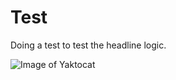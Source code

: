 # Test


Doing a test to test the headline logic.

![Image of Yaktocat](https://octodex.github.com/images/yaktocat.png)
